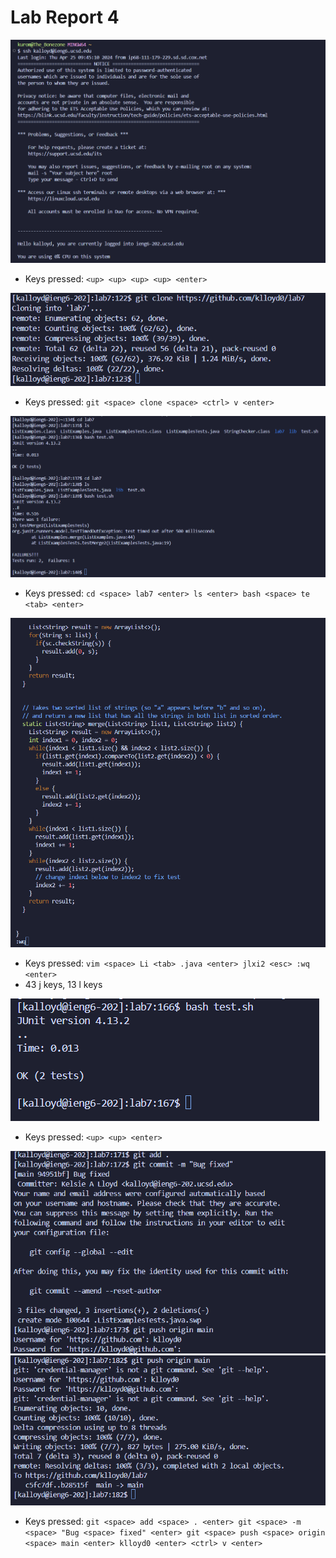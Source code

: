 # Lab Report 4
![Image](step4.png)
* Keys pressed: `<up> <up> <up> <up> <enter>`

![Image](step5.png)
* Keys pressed: `git <space> clone <space> <ctrl> v <enter>`

![Image](step6.png)
* Keys pressed: `cd <space> lab7 <enter> ls <enter> bash <space> te <tab> <enter>`

![Image](step7.png)
* Keys pressed: `vim <space> Li <tab> .java <enter> jlxi2 <esc> :wq <enter>`
* 43 j keys, 13 l keys

![Image](step8.png)
* Keys pressed: `<up> <up> <enter>`

![Image](step9.png)
![Image](step9-1.png)
* Keys pressed: `git <space> add <space> . <enter> git <space> -m <space> "Bug <space> fixed" <enter> git <space> push <space> origin <space> main <enter> klloyd0 <enter> <ctrl> v <enter>`
